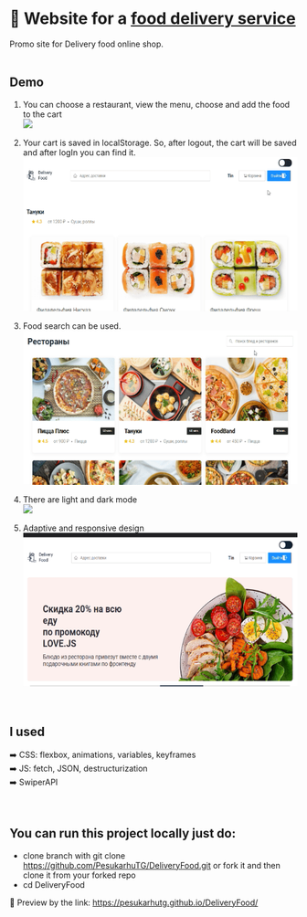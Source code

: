 # 🌭 Website for a [food delivery service](https://pesukarhutg.github.io/DeliveryFood/)

Promo site for Delivery food online shop.
<br><br>
## Demo

1. You can choose a restaurant, view the menu, choose and add the food to the cart<br>
![](https://github.com/PesukarhuTG/DeliveryFood/blob/master/preview/df01-lk.gif)<br>

2. Your cart is saved in localStorage. So, after logout, the cart will be saved and after logIn you can find it.<br>
![](https://github.com/PesukarhuTG/DeliveryFood/blob/master/preview/df02-savecart.gif)<br>

3. Food search can be used.<br>
![](https://github.com/PesukarhuTG/DeliveryFood/blob/master/preview/df03-search.gif)<br>

4. There are light and dark mode<br>
![](https://github.com/PesukarhuTG/DeliveryFood/blob/master/preview/df04-darkmode.gif)<br>

5. Adaptive and responsive design<br>
![](https://github.com/PesukarhuTG/DeliveryFood/blob/master/preview/df05-media.gif)<br>
<br><br>
## I used
➡️  CSS: flexbox, animations, variables, keyframes<br>
➡️  JS: fetch, JSON, destructurization<br>
➡️  SwiperAPI<br>
<br><br>
## You can run this project locally just do:

* clone branch with git clone https://github.com/PesukarhuTG/DeliveryFood.git or fork it and then clone it from your forked repo<br>
* cd DeliveryFood<br>

🚩 Preview by the link: https://pesukarhutg.github.io/DeliveryFood/
